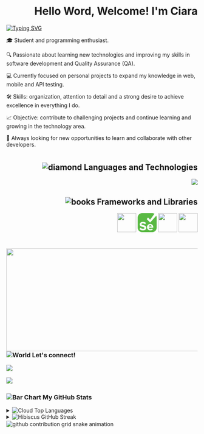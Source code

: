 

<h1 align= right> Hello Word, Welcome! I'm Ciara </h1>
<a href="https://git.io/typing-svg"><img src="https://readme-typing-svg.demolab.com?font=Fira+Code&weight=100&duration=4000&pause=500&color=F7F7F7&random=false&width=435&lines=%F0%9F%92%BB+i'm+a+test+analyst+;%E2%9D%A3%EF%B8%8F+i'm+love+coding!!;%F0%9F%8F%A0+I'm+live+in+S%C3%A3o+Paulo%2C+Brazil;%F0%9F%92%AC+I'm+speak+eng+and+ofc+pt" alt="Typing SVG" /></a>

<div>
 
🎓 Student and programming enthusiast.

🔍 Passionate about learning new technologies and improving my skills in software development and Quality Assurance (QA).

💻 Currently focused on personal projects to expand my knowledge in web, mobile and API testing.

🛠️ Skills: organization, attention to detail and a strong desire to achieve excellence in everything I do.

📈 Objective: contribute to challenging projects and continue learning and growing in the technology area.

🌱 Always looking for new opportunities to learn and collaborate with other developers.</div>

#



<div align=right>
<h2> <img src= "https://github.com/Tarikul-Islam-Anik/Animated-Fluent-Emojis/blob/master/Emojis/Activities/Diamond%20Suit.png?raw=true" alt="diamond" width="30" height="30"> Languages and Technologies </h2>
<a href="https://skillicons.dev">
  <img src="https://skillicons.dev/icons?i=js,ts,html,css,java" />
</a>

<h2> <img src= "https://github.com/Tarikul-Islam-Anik/Animated-Fluent-Emojis/blob/master/Emojis/Objects/Books.png?raw=true" alt="books" width="30" height="30"> Frameworks and Libraries </h2>
<div>
 <img src=https://cdn.icon-icons.com/icons2/2148/PNG/512/robotframework_icon_132027.png width=50 height=50/>
  <img src="https://raw.githubusercontent.com/tandpfun/skill-icons/65dea6c4eaca7da319e552c09f4cf5a9a8dab2c8/icons/Selenium.svg" width=50 height=50/>
 <img src="https://cdn.jsdelivr.net/gh/devicons/devicon@latest/icons/vscode/vscode-original.svg" width=50 height=50/>
 <img src="https://cdn.jsdelivr.net/gh/devicons/devicon@latest/icons/eclipse/eclipse-original.svg" width=50 height=50 />
</div>
</div>

#

<img align="right" width="540" height="270" src=https://i.pinimg.com/originals/61/8f/08/618f083c61a7460ce0a6064319af41bd.gif>

### <img src="https://github.com/Tarikul-Islam-Anik/Animated-Fluent-Emojis/blob/master/Emojis/Travel%20and%20places/World%20Map.png" alt="World" width="30" height="30"/> Let's connect!
<div>
<a href="mailto:ciarade0206@gmail.com?subject=Olá Ciara!" target="_blank"><img src="https://img.shields.io/badge/Gmail-D14836?style=for-the-badge&logo=gmail&logoColor=white" target="_blank"></a>

<a href="https://www.linkedin.com/in/ciaradepaulanascimento0206/" target="_blanc"><img src="https://img.shields.io/badge/LinkedIn-0077B5?style=for-the-badge&logo=linkedin&logoColor=white" target="_blank"></a> 
</div>

### <img src="https://raw.githubusercontent.com/Tarikul-Islam-Anik/Animated-Fluent-Emojis/master/Emojis/Objects/Bar%20Chart.png" alt="Bar Chart" width="30" height="30" /> My GitHub Stats
<details>
  <summary> <img src="https://github.com/Tarikul-Islam-Anik/Animated-Fluent-Emojis/blob/master/Emojis/Travel%20and%20places/Cloud.png" alt="Cloud" width="25" height="25" /> Top Languages
  </summary>
  <p>
     <img height="180em" src="https://github-readme-stats-git-masterrstaa-rickstaa.vercel.app/api/top-langs/?username=CiCi0100&line_height=10&card_width=290&layout=compact&hide_title=false&count_private=true&langs_count=4&show_icons=true&theme=dracula">
  </p>
</details>
<details>
  <summary> <img src="https://github.com/Tarikul-Islam-Anik/Animated-Fluent-Emojis/blob/master/Emojis/Animals/Hibiscus.png" alt="Hibiscus" width="25" height="25" /> GitHub Streak </summary>
  <p>
    <img height="180em" src="https://github-readme-stats-git-masterrstaa-rickstaa.vercel.app/api?username=CiCi0100&hide_title=true&show_icons=true&include_all_commits=false&count_private=true&theme=dracula">
  </p>
</details>



<picture>
  <source align="center" media="(prefers-color-scheme: dark)" srcset="https://raw.githubusercontent.com/mari4souza/mari4souza/output/github-contribution-grid-snake-dark.svg">
  <source align="center" media="(prefers-color-scheme: light)" srcset="https://raw.githubusercontent.com/mari4souza/mari4souza/output/github-contribution-grid-snake-dark.svg">
  <img align="center" alt="github contribution grid snake animation" src="https://raw.githubusercontent.com/CiCi0100/CiCi0100/output/github-contribution-grid-snake.svg">
</picture>
